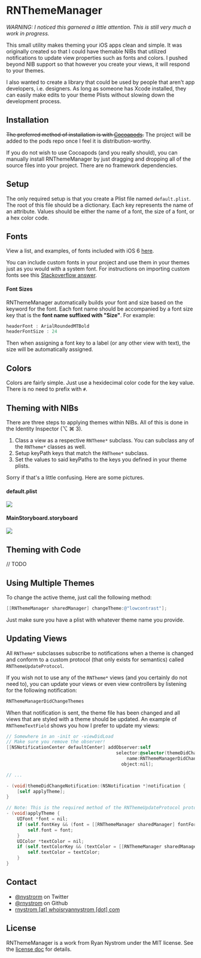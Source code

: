RNThemeManager
=====

*WARNING: I noticed this garnered a little attention. This is still very much a work in progress.*

This small utility makes theming your iOS apps clean and simple. It was originally created so that I could have themable NIBs that utilized notifications to update view properties such as fonts and colors. I pushed beyond NIB support so that however you create your views, it will respond to your themes.

I also wanted to create a library that could be used by people that aren't app developers, i.e. designers. As long as someone has Xcode installed, they can easily make edits to your theme Plists without slowing down the development process.

## Installation

~~The preferred method of installation is with [Cocoapods](http://cocoapods.org).~~ The project will be added to the pods repo once I feel it is distribution-worthy.

If you do not wish to use Cocoapods (and you really should), you can manually install RNThemeManager by just dragging and dropping all of the source files into your project. There are no framework dependencies.

## Setup

The only required setup is that you create a Plist file named <code>default.plist</code>. The root of this file should be a dictionary. Each key represents the name of an attribute. Values should be either the name of a font, the size of a font, or a hex color code.

## Fonts

View a list, and examples, of fonts included with iOS 6 [here](http://iosfonts.com).

You can include custom fonts in your project and use them in your themes just as you would with a system font. For instructions on importing custom fonts see this [Stackoverflow answer](http://stackoverflow.com/a/2616101/940936).

#### Font Sizes

RNThemeManager automatically builds your font and size based on the keyword for the font. Each font name should be accompanied by a font size key that is the **font name suffixed with "Size"**. For example:

``` objective-c
headerFont : ArialRoundedMTBold
headerFontSize : 24
```

Then when assigning a font key to a label (or any other view with text), the size will be automatically assigned.

## Colors

Colors are fairly simple. Just use a hexidecimal color code for the key value. There is no need to prefix with <code>#</code>.

## Theming with NIBs

There are three steps to applying themes within NIBs. All of this is done in the Identity Inspector (⌥ ⌘ 3).

1. Class a view as a respective <code>RNTheme*</code> subclass. You can subclass any of the <code>RNTheme*</code> classes as well.
2. Setup keyPath keys that match the <code>RNTheme*</code> subclass.
3. Set the values to said keyPaths to the keys you defined in your theme plists.

Sorry if that's a little confusing. Here are some pictures.

#### default.plist

<img src="https://raw.github.com/rnystrom/RNThemeManager/master/images/plist.png" />

#### MainStoryboard.storyboard

<img src="https://raw.github.com/rnystrom/RNThemeManager/master/images/keypaths.png" />

## Theming with Code

// TODO

## Using Multiple Themes

To change the active theme, just call the following method:

``` objective-c
[[RNThemeManager sharedManager] changeTheme:@"lowcontrast"];
```

Just make sure you have a plist with whatever theme name you provide.

## Updating Views

All <code>RNTheme*</code> subclasses subscribe to notifications when a theme is changed and conform to a custom protocol (that only exists for semantics) called <code>RNThemeUpdateProtocol</code>.

If you wish not to use any of the <code>RNTheme*</code> views (and you certainly do not need to), you can update your views or even view controllers by listening for the following notification:

``` objective-c
RNThemeManagerDidChangeThemes
```

When that notification is sent, the theme file has been changed and all views that are styled with a theme should be updated. An example of <code>RNThemeTextField</code> shows you how I prefer to update my views:

``` objective-c
// Somewhere in an -init or -viewDidLoad
// Make sure you remove the observer!
[[NSNotificationCenter defaultCenter] addObserver:self 
                                         selector:@selector(themeDidChangeNotification:) 
                                             name:RNThemeManagerDidChangeThemes 
                                           object:nil];

// ...

- (void)themeDidChangeNotification:(NSNotification *)notification {
    [self applyTheme];
}

// Note: This is the required method of the RNThemeUpdateProtocol protocol 
- (void)applyTheme {
    UIFont *font = nil;
    if (self.fontKey && (font = [[RNThemeManager sharedManager] fontForKey:self.fontKey])) {
        self.font = font;
    }
    UIColor *textColor = nil;
    if (self.textColorKey && (textColor = [[RNThemeManager sharedManager] colorForKey:self.textColorKey])) {
        self.textColor = textColor;
    }
}
```

## Contact

* [@nystrorm](https://twitter.com/nystrorm) on Twitter
* [@rnystrom](https://github.com/rnystrom) on Github
* <a href="mailTo:rnystrom@whoisryannystrom.com">rnystrom [at] whoisryannystrom [dot] com</a>

## License

RNThemeManager is a work from Ryan Nystrom under the MIT license. See the [license doc](https://github.com/rnystrom/RNThemeManager/blob/master/LICENSE) for details.
